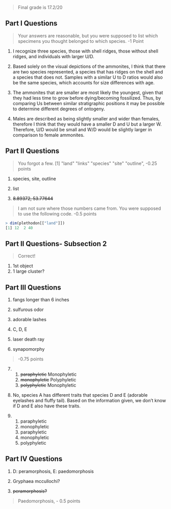 > Final grade is 17.2/20

## Part I Questions

> Your answers are reasonable, but you were supposed to list which specimens you thought belonged to which species. -1 Point

1) I recognize three species, those with shell ridges, those without shell ridges, and individuals with larger U/D.

2) Based solely on the visual depictions of the ammonites, I think that there are two species represented, a species that has ridges on the shell and a species that does not.  Samples with a similar U to D ratios would also be the same species, which accounts for size differences with age. 

3) The ammonites that are smaller are most likely the youngest, given that they had less time to grow before dying/becoming fossilized.  Thus, by comparing Us between similar stratigraphic positions it may be possible to determine different degrees of ontogeny.

4) Males are described as being slightly smaller and wider than females, therefore I think that they would have a smaller D and U but a larger W.  Therefore, U/D would be small and W/D would be slightly larger in comparison to female ammonites. 

## Part II Questions

> You forgot a few. [1] "land"    "links"   "species" "site"    "outline", -0.25 points

1) species, site, outline


2) list


3) <strike>8.89372, 53.77644</strike>

> I am not sure where those numbers came from. You were supposed to use the following code. -0.5 points

````R
> dim(plethodon[["land"]])
[1] 12  2 40
````

## Part II Questions- Subsection 2

> Correct!

1) 1st object
2) 1 large cluster?

## Part III Questions

1)	fangs longer than 6 inches

2)	sulfurous odor 

3)	adorable lashes

4)	C, D, E

5)	laser death ray 

6)	synapomorphy


> -0.75 points

7)	
	1. <strike>paraphyletic</strike> Monophyletic
	2. <strike>monophyletic</strike> Polyphyletic
	3. <strike>polyphyletic</strike> Monophyletic
	
8)	No, species A has different traits that species D and E (adorable eyelashes and fluffy tail).  Based on the information given, we don’t know if D and E also have these traits.

9) 	
	1. paraphyletic 
 	2. monophyletic
 	3. paraphyletic 
 	4. monophyletic 
 	5. polyphyletic 

## Part IV Questions

1) D: peramorphosis, E: paedomorphosis

2) Gryphaea mccullochi?

3) <strike>peramorphosis?</strike>

> Paedomorphosis, - 0.5 points
